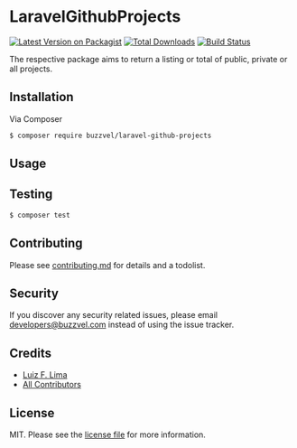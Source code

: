 # LaravelGithubProjects

[![Latest Version on Packagist][ico-version]][link-packagist]
[![Total Downloads][ico-downloads]][link-downloads]
[![Build Status][ico-travis]][link-travis]

The respective package aims to return a listing or total of public, private or all projects.

## Installation

Via Composer

``` bash
$ composer require buzzvel/laravel-github-projects
```

## Usage


## Testing

``` bash
$ composer test
```

## Contributing

Please see [contributing.md](contributing.md) for details and a todolist.

## Security

If you discover any security related issues, please email developers@buzzvel.com instead of using the issue tracker.

## Credits

- [Luiz F. Lima](https://github.com/hendrix97s)
- [All Contributors][link-contributors]

## License

MIT. Please see the [license file](license.md) for more information.

[ico-version]: https://img.shields.io/packagist/v/buzzvel/laravel-github-projects.svg?style=flat-square
[ico-downloads]: https://img.shields.io/packagist/dt/buzzvel/laravel-github-projects.svg?style=flat-square
[ico-travis]: https://img.shields.io/travis/buzzvel/laravel-github-projects/master.svg?style=flat-square
[ico-styleci]: https://styleci.io/repos/12345678/shield

[link-packagist]: https://packagist.org/packages/buzzvel/laravel-github-projects
[link-downloads]: https://packagist.org/packages/buzzvel/laravel-github-projects
[link-travis]: https://travis-ci.org/buzzvel/laravel-github-projects
[link-styleci]: https://styleci.io/repos/12345678
[link-author]: https://github.com/buzzvel
[link-contributors]: ../../contributors
